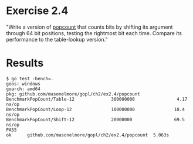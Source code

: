 # Exercise 2.4
"Write a version of [popcount](FIXME) that counts bits by shifting its argument through 64 bit positions, testing the rightmost bit each time.  Compare its performance to the table-lookup version."

# Results
```
$ go test -bench=.
goos: windows
goarch: amd64
pkg: github.com/masonelmore/gopl/ch2/ex2.4/popcount
BenchmarkPopCount/Table-12              300000000                4.17 ns/op
BenchmarkPopCount/Loop-12               100000000               18.4 ns/op
BenchmarkPopCount/Shift-12              20000000                69.5 ns/op
PASS
ok      github.com/masonelmore/gopl/ch2/ex2.4/popcount  5.063s
```